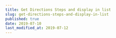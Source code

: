```yaml
---
title: Get Directions Steps and display in list
slug: get-directions-steps-and-display-in-list
published: true
date: 2019-07-10
last_modified_at: 2019-07-12
---
```

